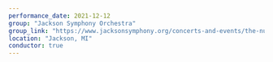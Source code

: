 ```yaml
---
performance_date: 2021-12-12
group: "Jackson Symphony Orchestra"
group_link: "https://www.jacksonsymphony.org/concerts-and-events/the-nutcracker-with-ballet-chelsea/"
location: "Jackson, MI"
conductor: true
---
```

